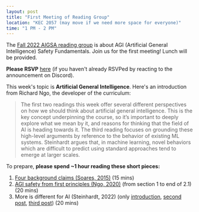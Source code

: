 ```yaml
---
layout: post
title: "First Meeting of Reading Group"
location: "KEC 2057 (may move if we need more space for everyone)"
time: "1 PM - 2 PM"
---
```


The [Fall 2022 AIGSA reading group](https:///www.aigsa.club/agisf) is about AGI (Artificial General Intelligence) Safety Fundamentals. Join us for the first meeting! Lunch will be provided.

**Please RSVP** [here](https://docs.google.com/forms/d/1Yqz7DV8Ju8zneXX7OIoC2hO_UbEa3itIZ0dwZ7OzWE8/edit) (if you haven't already RSVPed by reacting to the announcement on Discord). 

This week's topic is **Artificial General Intelligence**. Here's an introduction from Richard Ngo, the developer of the curriculum:

> The first two readings this week offer several different perspectives on how we should think about artificial general intelligence. This is the key concept underpinning the course, so it’s important to deeply explore what we mean by it, and reasons for thinking that the field of AI is heading towards it. The third reading focuses on grounding these high-level arguments by reference to the behavior of existing ML systems. Steinhardt argues that, in machine learning, novel behaviors which are difficult to predict using standard approaches tend to emerge at larger scales.

To prepare, **please spend ~1 hour reading these short pieces:**

1.  [Four background claims (Soares, 2015)](https://intelligence.org/2015/07/24/four-background-claims/) (15 mins) 
2.  [AGI safety from first principles (Ngo, 2020)](https://drive.google.com/file/d/1uK7NhdSKprQKZnRjU58X7NLA1auXlWHt/view) (from section 1 to end of 2.1) (20 mins)
3.  More is different for AI (Steinhardt, 2022) (only [introduction](https://bounded-regret.ghost.io/more-is-different-for-ai/), [second post](https://bounded-regret.ghost.io/future-ml-systems-will-be-qualitatively-different/), [third post](https://bounded-regret.ghost.io/thought-experiments-provide-a-third-anchor/)) (20 mins)
